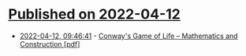 # [Published on 2022-04-12](index.md)

* [2022-04-12, 09:46:41](https://news.ycombinator.com/item?id=31000502) - [Conway's Game of Life – Mathematics and Construction [pdf]](https://conwaylife.com/book/conway_life_book.pdf)
